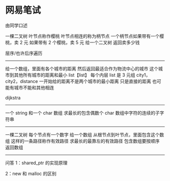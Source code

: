 # 网易笔试

由同学口述

一棵二叉树
叶节点称作樱桃
叶节点相连的称为柄节点
一个柄节点如果带有一个樱桃，卖 2 元
如果带有 2 个樱桃，卖 5 元
给一个二叉树
返回卖多少钱

层序/也许后序遍历

---

给一个数组，里面有各个城市的距离
然后返回最适合作为物流中心的城市
这个城市到其他所有城市的距离和最小
list【list】
每个内层 list 是 3 元组
city1，city2，distance
一开始给的距离不是两个城市的最小距离
只是直接的距离
也可能有城市不能和其他相连

dijkstra

---

一个 string 和一个 char 数组
求最长的包含偶数个 char 数组中字符的连续的子字符串

---

一棵二叉树
每个节点有一个数字
给一个数组
从根节点到叶节点，里面包含这个数组
这样的一条路径称作有效路径
求最长的最靠左的有效路径
包含数组要按顺序
返回数组

---

问答 1：shared_ptr 的实现原理

2：new 和 malloc 的区别
